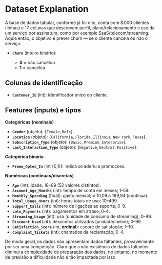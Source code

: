 # Dataset Explanation

A base de dados tabular, conforme já foi dito, conta com 8.000 clientes (linhas) e 17 colunas que descrevem perfil, plano/relacionamento e uso de um serviço por assinatura, como por exemplo SaaS/telecom/streaming. Aquie então, o objetivo é prever churn — se o cliente cancela ou não o serviço.

* **`Churn`** (inteiro binário):

  * **0** = não cancelou
  * **1** = cancelou

## Colunas de identificação

* **`Customer_ID`** (int): identificador único do cliente.

## Features (inputs) e tipos

**Categóricas (nominais)**

* **`Gender`** (objeto): {`Female`, `Male`}.
* **`Location`** (objeto): {`California`, `Florida`, `Illinois`, `New York`, `Texas`}.
* **`Subscription_Type`** (objeto): {`Basic`, `Premium`, `Enterprise`}.
* **`Last_Interaction_Type`** (objeto): {`Negative`, `Neutral`, `Positive`}.

**Categórica binária**

* **`Promo_Opted_In`** (int {0,1}): indica se aderiu a promoções.

**Numéricas (contínuas/discretas)**

* **`Age`** (int): idade; 18–69 (52 valores distintos).
* **`Account_Age_Months`** (int): tempo de conta em meses; 1–59.
* **`Monthly_Spending`** (float): gasto mensal; ≈ 10,09 a 199,94 (contínua).
* **`Total_Usage_Hours`** (int): horas totais de uso; 10–499.
* **`Support_Calls`** (int): número de ligações ao suporte; 0–9.
* **`Late_Payments`** (int): pagamentos em atraso; 0–4.
* **`Streaming_Usage`** (int): uso (unidade de consumo de streaming); 0–99.
* **`Discount_Used`** (int): descontos utilizados (unidade/índice); 0–99.
* **`Satisfaction_Score`** (int, **ordinal**): escore de satisfação; 1–10.
* **`Complaint_Tickets`** (int): chamados de reclamação; 0–4.

De modo geral, os dados não apresentam dados faltantes, provavelmente por ser uma competição. Claro que a não existência de dados faltantes diminui a complexidade de preparação dos dados, no entanto, no momento de previsão a dificuldade não é tão impactada por isso.

